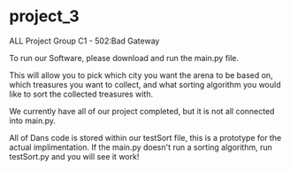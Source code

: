# project_3
ALL Project Group C1 - 502:Bad Gateway

To run our Software, please download and run the main.py file. 

This will allow you to pick which city you want the arena to be based on, which treasures you want to collect, and what sorting algorithm you would like to sort the collected treasures with.

We currently have all of our project completed, but it is not all connected into main.py.

All of Dans code is stored within our testSort file, this is a prototype for the actual implimentation. If the main.py doesn't run a sorting algorithm, run testSort.py and you will see it work!
